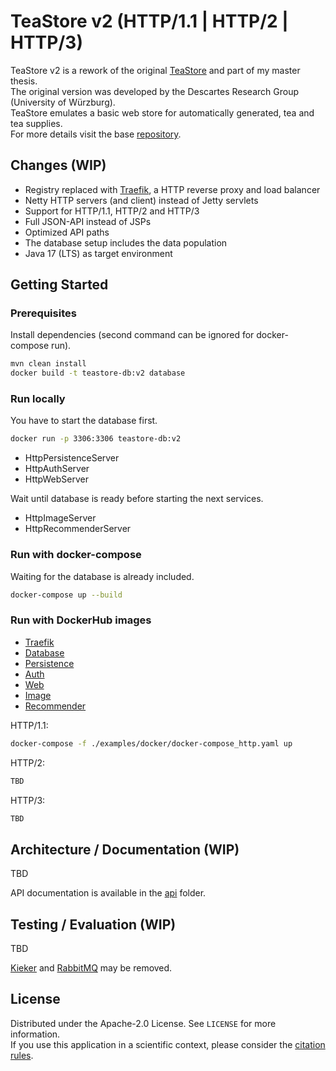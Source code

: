 # TeaStore v2 (HTTP/1.1 | HTTP/2 | HTTP/3) #  

TeaStore v2 is a rework of the original [TeaStore](https://se.informatik.uni-wuerzburg.de/software-engineering-group/tools/teastore/) and part of my master thesis.  
The original version was developed by the Descartes Research Group (University of Würzburg).  
TeaStore emulates a basic web store for automatically generated, tea and tea supplies.   
For more details visit the base [repository](https://github.com/DescartesResearch/TeaStore).

## Changes (WIP)
- Registry replaced with [Traefik](https://github.com/traefik/traefik), a HTTP reverse proxy and load balancer
- Netty HTTP servers (and client) instead of Jetty servlets
- Support for HTTP/1.1, HTTP/2 and HTTP/3
- Full JSON-API instead of JSPs
- Optimized API paths
- The database setup includes the data population
- Java 17 (LTS) as target environment

## Getting Started
### Prerequisites
Install dependencies (second command can be ignored for docker-compose run).
 ```sh
mvn clean install
docker build -t teastore-db:v2 database
 ```
### Run locally
You have to start the database first.
 ```sh
docker run -p 3306:3306 teastore-db:v2
 ```
- HttpPersistenceServer
- HttpAuthServer
- HttpWebServer

Wait until database is ready before starting the next services.

- HttpImageServer
- HttpRecommenderServer

### Run with docker-compose
Waiting for the database is already included.
 ```sh
 docker-compose up --build
 ```

### Run with DockerHub images
- [Traefik](https://hub.docker.com/_/traefik)
- [Database](https://hub.docker.com/r/tvsjsdock/teastore-db)
- [Persistence](https://hub.docker.com/r/tvsjsdock/teastore-persistence)
- [Auth](https://hub.docker.com/r/tvsjsdock/teastore-auth)
- [Web](https://hub.docker.com/r/tvsjsdock/teastore-web)
- [Image](https://hub.docker.com/r/tvsjsdock/teastore-image)
- [Recommender](https://hub.docker.com/r/tvsjsdock/teastore-recommender)

HTTP/1.1:
 ```sh
docker-compose -f ./examples/docker/docker-compose_http.yaml up
 ```
HTTP/2:
 ```sh
TBD  
 ```
HTTP/3: 
 ```sh
TBD  
 ```

## Architecture / Documentation (WIP)
TBD

API documentation is available in the [api](api) folder.

## Testing / Evaluation (WIP)
TBD

[Kieker](http://kieker-monitoring.net) and [RabbitMQ](https://www.rabbitmq.com/) may be removed.

## License
Distributed under the Apache-2.0 License. See `LICENSE` for more information.  
If you use this application in a scientific context, please consider the [citation rules](https://github.com/DescartesResearch/TeaStore#cite-us).
